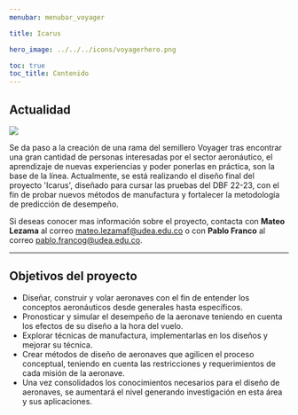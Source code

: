 ```yaml
---
menubar: menubar_voyager

title: Icarus

hero_image: ../../../icons/voyagerhero.png

toc: true
toc_title: Contenido
---
```

<link href="../../../assets/css/custom.css" rel="stylesheet" type="text/css">
<!-- <figure align="center"> 
    <img src="../../img/icarus.jpg" width="60%" height="60%">
</figure> -->


## Actualidad
<img class="badges" src="https://img.shields.io/badge/-En%20curso-FFDD56">

Se da paso a la creación de una rama del semillero Voyager tras encontrar una gran cantidad de personas interesadas por el sector aeronáutico, el aprendizaje de nuevas experiencias y poder ponerlas en práctica, son la base de la línea. Actualmente, se está realizando el diseño final del proyecto 'Icarus', diseñado para cursar las pruebas del DBF 22-23, con el fin de probar nuevos métodos de manufactura y fortalecer la metodología de predicción de desempeño.

Si deseas conocer mas información sobre el proyecto, contacta con **Mateo Lezama** al correo [<u>mateo.lezamaf@udea.edu.co</u>](mailto:mateo.lezamaf@udea.edu.co) o con **Pablo Franco** al correo [<u>pablo.francog@udea.edu.co</u>](mailto:pablo.francog@udea.edu.co).

---

## Objetivos del proyecto
- Diseñar, construir y volar aeronaves con el fin de entender los conceptos aeronáuticos desde generales hasta específicos. 
- Pronosticar y simular el desempeño de la aeronave teniendo en cuenta los efectos de su diseño a la hora del vuelo. 
- Explorar técnicas de manufactura, implementarlas en los diseños y mejorar su técnica.
- Crear métodos de diseño de aeronaves que agilicen el proceso conceptual, teniendo en cuenta las restricciones y requerimientos de cada misión de la aeronave. 
- Una vez consolidados los conocimientos necesarios para el diseño de aeronaves, se aumentará el nivel generando investigación en esta área y sus aplicaciones.


<!-- ## Documentación
(si aplicable) Descarga de manual, articulos, etc. -->